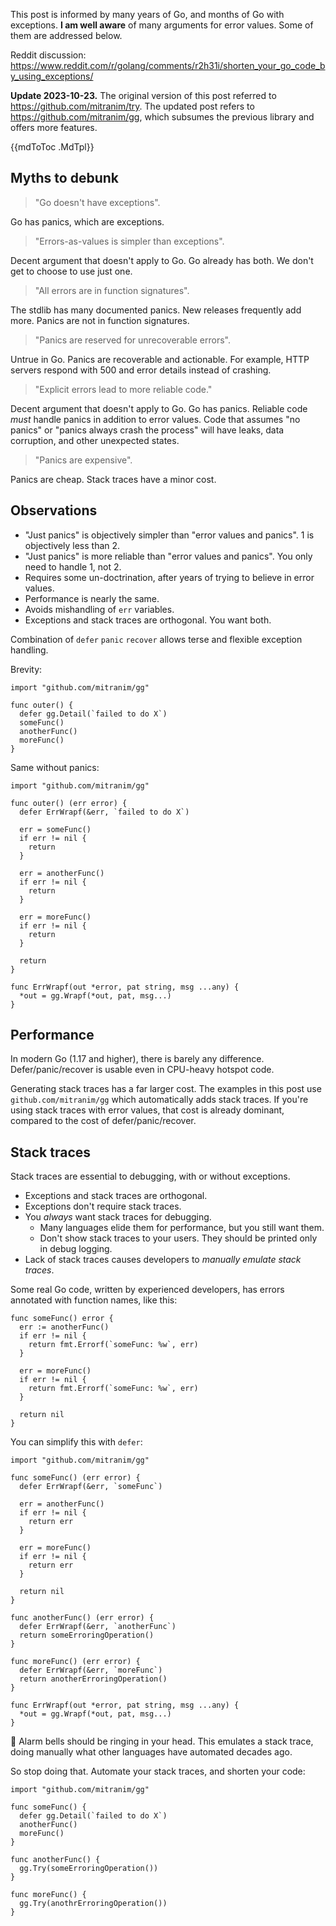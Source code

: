 This post is informed by many years of Go, and months of Go with exceptions. **I am well aware** of many arguments for error values. Some of them are addressed below.

Reddit discussion: https://www.reddit.com/r/golang/comments/r2h31i/shorten_your_go_code_by_using_exceptions/

**Update 2023-10-23.** The original version of this post referred to https://github.com/mitranim/try. The updated post refers to https://github.com/mitranim/gg, which subsumes the previous library and offers more features.

{{mdToToc .MdTpl}}

## Myths to debunk

> "Go doesn't have exceptions".

Go has panics, which are exceptions.

> "Errors-as-values is simpler than exceptions".

Decent argument that doesn't apply to Go. Go already has both. We don't get to choose to use just one.

> "All errors are in function signatures".

The stdlib has many documented panics. New releases frequently add more. Panics are not in function signatures.

> "Panics are reserved for unrecoverable errors".

Untrue in Go. Panics are recoverable and actionable. For example, HTTP servers respond with 500 and error details instead of crashing.

> "Explicit errors lead to more reliable code."

Decent argument that doesn't apply to Go. Go has panics. Reliable code _must_ handle panics in addition to error values. Code that assumes "no panics" or "panics always crash the process" will have leaks, data corruption, and other unexpected states.

> "Panics are expensive".

Panics are cheap. Stack traces have a minor cost.

## Observations

* "Just panics" is objectively simpler than "error values and panics". 1 is objectively less than 2.
* "Just panics" is more reliable than "error values and panics". You only need to handle 1, not 2.
* Requires some un-doctrination, after years of trying to believe in error values.
* Performance is nearly the same.
* Avoids mishandling of `err` variables.
* Exceptions and stack traces are orthogonal. You want both.

Combination of `defer` `panic` `recover` allows terse and flexible exception handling.

Brevity:

```golang
import "github.com/mitranim/gg"

func outer() {
  defer gg.Detail(`failed to do X`)
  someFunc()
  anotherFunc()
  moreFunc()
}
```

Same without panics:

```golang
import "github.com/mitranim/gg"

func outer() (err error) {
  defer ErrWrapf(&err, `failed to do X`)

  err = someFunc()
  if err != nil {
    return
  }

  err = anotherFunc()
  if err != nil {
    return
  }

  err = moreFunc()
  if err != nil {
    return
  }

  return
}

func ErrWrapf(out *error, pat string, msg ...any) {
  *out = gg.Wrapf(*out, pat, msg...)
}
```

## Performance

In modern Go (1.17 and higher), there is barely any difference. Defer/panic/recover is usable even in CPU-heavy hotspot code.

Generating stack traces has a far larger cost. The examples in this post use `github.com/mitranim/gg` which automatically adds stack traces. If you're using stack traces with error values, that cost is already dominant, compared to the cost of defer/panic/recover.

## Stack traces

Stack traces are essential to debugging, with or without exceptions.

* Exceptions and stack traces are orthogonal.
* Exceptions don't require stack traces.
* You _always_ want stack traces for debugging.
  * Many languages elide them for performance, but you still want them.
  * Don't show stack traces to your users. They should be printed only in debug logging.
* Lack of stack traces causes developers to _manually emulate stack traces_.

Some real Go code, written by experienced developers, has errors annotated with function names, like this:

```golang
func someFunc() error {
  err := anotherFunc()
  if err != nil {
    return fmt.Errorf(`someFunc: %w`, err)
  }

  err = moreFunc()
  if err != nil {
    return fmt.Errorf(`someFunc: %w`, err)
  }

  return nil
}
```

You can simplify this with `defer`:

```golang
import "github.com/mitranim/gg"

func someFunc() (err error) {
  defer ErrWrapf(&err, `someFunc`)

  err = anotherFunc()
  if err != nil {
    return err
  }

  err = moreFunc()
  if err != nil {
    return err
  }

  return nil
}

func anotherFunc() (err error) {
  defer ErrWrapf(&err, `anotherFunc`)
  return someErroringOperation()
}

func moreFunc() (err error) {
  defer ErrWrapf(&err, `moreFunc`)
  return anotherErroringOperation()
}

func ErrWrapf(out *error, pat string, msg ...any) {
  *out = gg.Wrapf(*out, pat, msg...)
}
```

🔔 Alarm bells should be ringing in your head. This emulates a stack trace, doing manually what other languages have automated decades ago.

So stop doing that. Automate your stack traces, and shorten your code:

```golang
import "github.com/mitranim/gg"

func someFunc() {
  defer gg.Detail(`failed to do X`)
  anotherFunc()
  moreFunc()
}

func anotherFunc() {
  gg.Try(someErroringOperation())
}

func moreFunc() {
  gg.Try(anothrErroringOperation())
}
```
